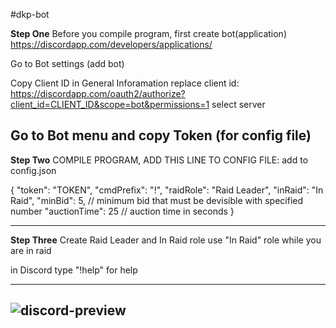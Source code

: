 #dkp-bot

**Step One** Before you compile program, first create bot(application)
https://discordapp.com/developers/applications/

Go to Bot settings (add bot)

Copy Client ID in General Inforamation 
replace client id:
https://discordapp.com/oauth2/authorize?client_id=CLIENT_ID&scope=bot&permissions=1
select server

Go to Bot menu and copy Token (for config file)
--------------------------------------
**Step Two** COMPILE PROGRAM, ADD THIS LINE TO CONFIG FILE:
add to config.json

{
  "token": "TOKEN",
  "cmdPrefix": "!",
  "raidRole": "Raid Leader",
  "inRaid": "In Raid",
  "minBid": 5, // minimum bid that must be devisible with specified number
  "auctionTime": 25 // auction time in seconds
}

-------------------------------------

**Step Three** Create Raid Leader and In Raid role
use "In Raid" role while you are in raid

in Discord type "!help" for help

---
![discord-preview](https://raw.githubusercontent.com/ludakludi/DKP-Discord-Bot-WoW-Classic/master/dkp-bot-prw.png)
---



